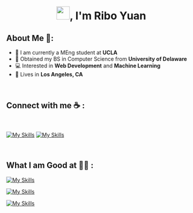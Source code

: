
<h1 align="center"><img src="https://media.giphy.com/media/hvRJCLFzcasrR4ia7z/giphy.gif" width="35">, I'm Ribo Yuan</h1>

## About Me 👀:

- 🏢 I am currently a MEng student at **UCLA** 
- 🏢 Obtained my BS in Computer Science from **University of Delaware**
- 💻 Interested in **Web Development** and **Machine Learning**
- 🏡 Lives in **Los Angeles, CA**


<br>

## Connect with me ☕ :

<br>

[![My Skills](https://skillicons.dev/icons?i=linkedin)](https://www.linkedin.com/in/riboyuan/)
[![My Skills](https://skillicons.dev/icons?i=gmail)](mailto:ribocareer@gmail.com)


<br>

## What I am Good at 🧑‍💻 :

[![My Skills](https://skillicons.dev/icons?i=py,ts,js,html,css,java)](https://skillicons.dev)

[![My Skills](https://skillicons.dev/icons?i=react,nodejs,express,flask,d3,tailwind)](https://skillicons.dev)

[![My Skills](https://skillicons.dev/icons?i=aws,git,linux)](https://skillicons.dev)

<br>

